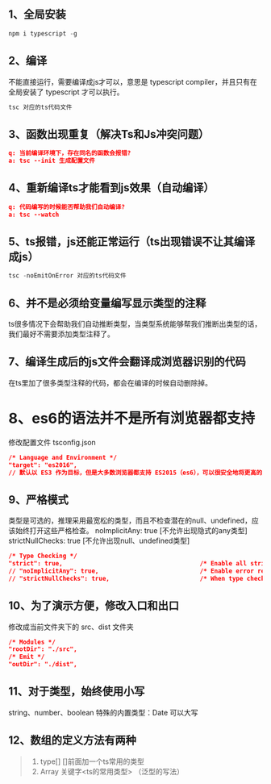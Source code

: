 ## 1、全局安装
```js
npm i typescript -g
```

## 2、编译
不能直接运行，需要编译成js才可以，意思是 typescript compiler，并且只有在全局安装了 typescript 才可以执行。
```js
tsc 对应的ts代码文件
```

## 3、函数出现重复（解决Ts和Js冲突问题）
```json
q: 当前编译环境下，存在同名的函数会报错?
a: tsc --init 生成配置文件
```

## 4、重新编译ts才能看到js效果（自动编译）
```json
q: 代码编写的时候能否帮助我们自动编译?
a: tsc --watch
```

## 5、ts报错，js还能正常运行（ts出现错误不让其编译成js）
```js
tsc -noEmitOnError 对应的ts代码文件
```

## 6、并不是必须给变量编写显示类型的注释
ts很多情况下会帮助我们自动推断类型，当类型系统能够帮我们推断出类型的话，我们最好不需要添加类型注释了。

## 7、编译生成后的js文件会翻译成浏览器识别的代码
在ts里加了很多类型注释的代码，都会在编译的时候自动删除掉。

# 8、es6的语法并不是所有浏览器都支持
修改配置文件 tsconfig.json 
```json
/* Language and Environment */
"target": "es2016", 
// 默认以 ES3 作为目标，但是大多数浏览器都支持 ES2015（es6），可以很安全地将更高的版本设置为目标。
```

## 9、严格模式
类型是可选的，推理采用最宽松的类型，而且不检查潜在的null、undefined，应该始终打开这些严格检查。
noImplicitAny: true           [不允许出现隐式的any类型]
strictNullChecks: true        [不允许出现null、undefined类型]
```json
/* Type Checking */
"strict": true,                                      /* Enable all strict type-checking options. */
// "noImplicitAny": true,                            /* Enable error reporting for expressions and declarations with an implied `any` type.. */
// "strictNullChecks": true,                         /* When type checking, take into account `null` and `undefined`. */
```

## 10、为了演示方便，修改入口和出口
修改成当前文件夹下的 src、dist 文件夹
```json
/* Modules */
"rootDir": "./src", 
/* Emit */
"outDir": "./dist",
```

## 11、对于类型，始终使用小写
string、number、boolean
特殊的内置类型：Date 可以大写

## 12、数组的定义方法有两种
> 1. type[]       []前面加一个ts常用的类型
> 2. Array<type>  关键字<ts的常用类型> （泛型的写法）